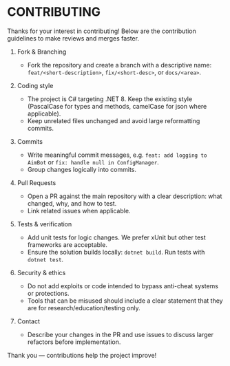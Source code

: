 # CONTRIBUTING

Thanks for your interest in contributing! Below are the contribution guidelines to make reviews and merges faster.

1. Fork & Branching
   - Fork the repository and create a branch with a descriptive name: `feat/<short-description>`, `fix/<short-desc>`, or `docs/<area>`.

2. Coding style
   - The project is C# targeting .NET 8. Keep the existing style (PascalCase for types and methods, camelCase for json where applicable).
   - Keep unrelated files unchanged and avoid large reformatting commits.

3. Commits
   - Write meaningful commit messages, e.g. `feat: add logging to AimBot` or `fix: handle null in ConfigManager`.
   - Group changes logically into commits.

4. Pull Requests
   - Open a PR against the main repository with a clear description: what changed, why, and how to test.
   - Link related issues when applicable.

5. Tests & verification
   - Add unit tests for logic changes. We prefer xUnit but other test frameworks are acceptable.
   - Ensure the solution builds locally: `dotnet build`. Run tests with `dotnet test`.

6. Security & ethics
   - Do not add exploits or code intended to bypass anti-cheat systems or protections.
   - Tools that can be misused should include a clear statement that they are for research/education/testing only.

7. Contact
   - Describe your changes in the PR and use issues to discuss larger refactors before implementation.

Thank you — contributions help the project improve!

